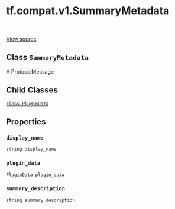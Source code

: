 <div itemscope itemtype="http://developers.google.com/ReferenceObject">
<meta itemprop="name" content="tf.compat.v1.SummaryMetadata" />
<meta itemprop="path" content="Stable" />
<meta itemprop="property" content="PluginData"/>
<meta itemprop="property" content="display_name"/>
<meta itemprop="property" content="plugin_data"/>
<meta itemprop="property" content="summary_description"/>
</div>

# tf.compat.v1.SummaryMetadata

<!-- Insert buttons -->

<table class="tfo-notebook-buttons tfo-api" align="left">
</table>

<a target="_blank" href="/code/stable/tensorflow/core/framework/summary.proto">View source</a>



## Class `SummaryMetadata`

<!-- Start diff -->
A ProtocolMessage



<!-- Placeholder for "Used in" -->


## Child Classes
[`class PluginData`](../../../tf/compat/v1/SummaryMetadata/PluginData.md)

## Properties

<h3 id="display_name"><code>display_name</code></h3>

`string display_name`


<h3 id="plugin_data"><code>plugin_data</code></h3>

`PluginData plugin_data`


<h3 id="summary_description"><code>summary_description</code></h3>

`string summary_description`




